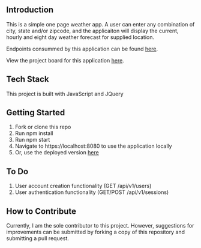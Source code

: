 ## Introduction
This is a simple one page weather app.  A user can enter any combination of city, state and/or zipcode, and the applicaiton will display the current, hourly and eight day weather forecast for supplied location.

Endpoints consummed by this application can be found [here](https://github.com/hbellows/rain_or_shine).

View the project board for this application [here](https://github.com/hbellows/rainOrShine-fe/projects/1).

## Tech Stack
This project is built with JavaScript and JQuery

## Getting Started
1. Fork or clone this repo
2. Run npm install
3. Run npm start
4. Navigate to https://localhost:8080 to use the application locally
5. Or, use the deployed version [here](https://hbellows.github.io/rainOrShine-fe/)

## To Do
1. User account creation functionality (GET /api/v1/users)
2. User authentication functionality (GET/POST /api/v1/sessions)

## How to Contribute
Currently, I am the sole contributor to this project.  However, suggestions for improvements can be submitted by forking a copy of this repository and submitting a pull request.

